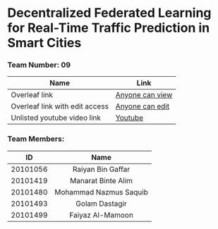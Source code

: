 # Decentralized Federated Learning for Real-Time Traffic Prediction in Smart Cities

### Team Number: 09

| Name | Link |
| --- | --- |
| Overleaf link | [Anyone can view](https://www.overleaf.com/read/mjcjmhkwvjwn) |
| Overleaf link with edit access | [Anyone can edit](https://www.overleaf.com/4532852515kqsvgnfphhfj) |
| Unlisted youtube video link | [Youtube](https://youtu.be/Z5Hi5H_xNHM) |



### Team Members:

| ID | Name |
| :---: | :---: |
| 20101056 | Raiyan Bin Gaffar |
| 20101419 | Manarat Binte Alim |
| 20101480 | Mohammad Nazmus Saquib |
| 20101493 | Golam Dastagir |
| 20101499 | Faiyaz Al-Mamoon |
